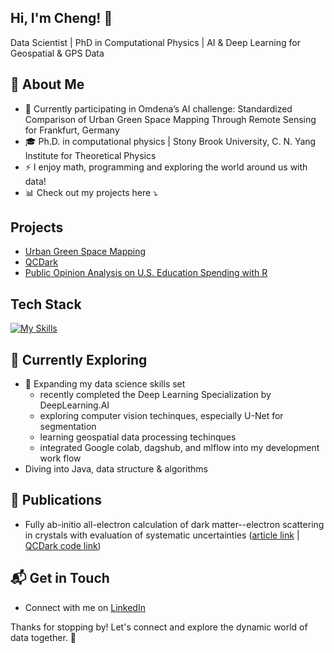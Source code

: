 ## Hi, I'm Cheng! 👋

Data Scientist | PhD in Computational Physics | AI & Deep Learning for Geospatial & GPS Data

## 🚀 About Me

- 🔭 Currently participating in Omdena’s AI challenge: Standardized Comparison of Urban Green Space Mapping Through Remote Sensing for Frankfurt, Germany
- 🎓 Ph.D. in computational physics | Stony Brook University, C. N. Yang Institute for Theoretical Physics
- ⚡️ I enjoy math, programming and exploring the world around us with data!
- 📊 Check out my projects here ⤵️

## Projects
- [Urban Green Space Mapping](https://dagshub.com/chengzwk/omdena-frankfurt-ugs-unet)
- [QCDark](https://github.com/asingal14/QCDark)
- [Public Opinion Analysis on U.S. Education Spending with R](https://github.com/chengzwk/edu-spend-gss)

## Tech Stack
[![My Skills](https://skillicons.dev/icons?i=py,pycharm,sklearn,mysql,r,anaconda,matlab,git,gitlab,vim,md,latex)](https://skillicons.dev)

## 🌱 Currently Exploring

  - 🌱 Expanding my data science skills set
    - recently completed the Deep Learning Specialization by DeepLearning.AI
    - exploring computer vision techinques, especially U-Net for segmentation
    - learning geospatial data processing techinques
    - integrated Google colab, dagshub, and mlflow into my development work flow
  - Diving into Java, data structure & algorithms

## 📖 Publications
- Fully ab-initio all-electron calculation of dark matter--electron scattering in crystals with evaluation of systematic uncertainties ([article link](https://arxiv.org/abs/2306.14944) | [QCDark code link](https://github.com/asingal14/QCDark))

## 📬 Get in Touch

- Connect with me on [LinkedIn](www.linkedin.com/in/zhencheng)

Thanks for stopping by! Let's connect and explore the dynamic world of data together. 🚀



<!--

Here are some ideas to get you started:

- 🔭 I’m currently working on ...
- 🌱 I’m currently learning ...
- 👯 I’m looking to collaborate on ...
- 🤔 I’m looking for help with ...
- 💬 Ask me about ...
- 📫 How to reach me: ...
- 😄 Pronouns: ...
- ⚡ Fun fact: ...
-->
